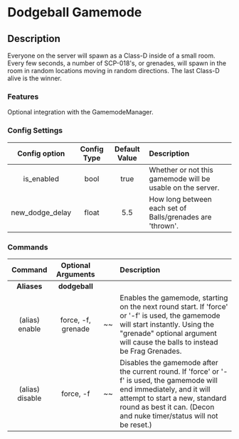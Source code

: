 Dodgeball Gamemode
======
## Description
Everyone on the server will spawn as a Class-D inside of a small room. Every few seconds, a number of SCP-018's, or grenades, will spawn in the room in random locations moving in random directions. The last Class-D alive is the winner.

### Features
Optional integration with the GamemodeManager.

### Config Settings
Config option | Config Type | Default Value | Description
:---: | :---: | :---: | :------
is_enabled | bool | true | Whether or not this gamemode will be usable on the server.
new_dodge_delay | float | 5.5 | How long between each set of Balls/grenades are 'thrown'.

### Commands
Command | Optional Arguments | | Description
:---: | :---: | :---: | :------
**Aliases** | **dodgeball**
(alias) enable | force, -f, grenade | ~~ | Enables the gamemode, starting on the next round start. If 'force' or '-f' is used, the gamemode will start instantly. Using the "grenade" optional argument will cause the balls to instead be Frag Grenades.
(alias) disable | force, -f | ~~ | Disables the gamemode after the current round. If 'force' or '-f' is used, the gamemode will end immediately, and it will attempt to start a new, standard round as best it can. (Decon and nuke timer/status will not be reset.)

